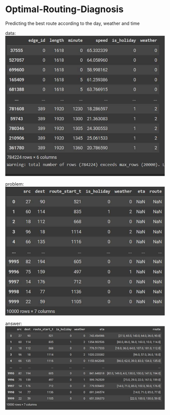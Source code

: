 # Optimal-Routing-Diagnosis
Predicting the best route according to the day, weather and time

data:
![alt text](https://github.com/A30Z/Optimal-Routing-Diagnosis/blob/main/pictures/data.jpg)



problem:
![alt text](https://github.com/A30Z/Optimal-Routing-Diagnosis/blob/main/pictures/problem.jpg)



answer:
![alt text](https://github.com/A30Z/Optimal-Routing-Diagnosis/blob/main/pictures/answer.jpg)
